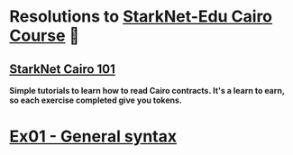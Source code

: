 # Resolutions to [StarkNet-Edu Cairo Course](https://github.com/starknet-edu) 🌱

## [StarkNet Cairo 101](https://github.com/starknet-edu/starknet-cairo-101)

**Simple tutorials to learn how to read Cairo contracts. It's a learn to earn, so each exercise completed give you tokens.**

# [Ex01 - General syntax](https://goerli.voyager.online/contract/0x29e2801df18d7333da856467c79aa3eb305724db57f386e3456f85d66cbd58b)

